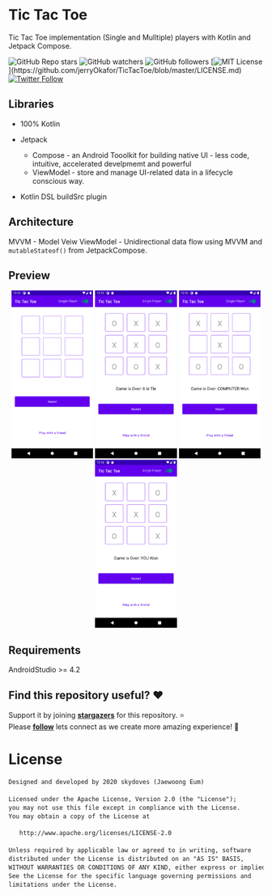 # Tic Tac Toe

Tic Tac Toe implementation (Single and Mulltiple) players with Kotlin and Jetpack Compose.

![GitHub Repo stars](https://img.shields.io/github/stars/jerryOkafor/TicTacToe?style=social)
![GitHub watchers](https://img.shields.io/github/watchers/jerryOkafor/TicTacToe?style=social)
![GitHub followers](https://img.shields.io/github/followers/jerryOkafor?style=social)
[![MIT License](https://img.shields.io/apm/l/atomic-design-ui.svg?)](https://github.com/jerryOkafor/TicTacToe/blob/master/LICENSE.md)
[![Twitter Follow](https://img.shields.io/twitter/follow/Nomns0?style=social)](https://twitter.com/Nomns0) 

## Libraries
* 100% Kotlin
* Jetpack
	* Compose - an Android Tooolkit for building native UI - less code, intuitive, accelerated develpmemt and powerful
	* ViewModel - store and manage UI-related data in a lifecycle conscious way.

* Kotlin DSL buildSrc plugin

## Architecture
MVVM - Model Veiw ViewModel - Unidirectional data flow using MVVM and `mutableStateof()` from JetpackCompose.

## Preview
<p align="center">
<img src="./screenshots/1.png" width="32%"/>
<img src="./screenshots/2.png" width="32%"/>
<img src="./screenshots/3.png" width="32%"/>
<img src="./screenshots/4.png" width="32%"/>
</p>


## Requirements
AndroidStudio >= 4.2 

## Find this repository useful? :heart:
Support it by joining __[stargazers](https://github.com/jerryOkafor/TicTacToe/stargazers)__ for this repository. :star: <br>
Please __[follow](https://twitter.com/Nomns0)__ lets connect as we create more amazing experience! 🤩

# License
```xml
Designed and developed by 2020 skydoves (Jaewoong Eum)

Licensed under the Apache License, Version 2.0 (the "License");
you may not use this file except in compliance with the License.
You may obtain a copy of the License at

   http://www.apache.org/licenses/LICENSE-2.0

Unless required by applicable law or agreed to in writing, software
distributed under the License is distributed on an "AS IS" BASIS,
WITHOUT WARRANTIES OR CONDITIONS OF ANY KIND, either express or implied.
See the License for the specific language governing permissions and
limitations under the License.
```